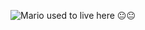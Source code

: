 ![Mario used to live here  😐😐]([[https://c.tenor.com/s86MhfzyTbwAAAAj/mario.gif](https://media.tenor.com/YaTahtedGloAAAAC/mario-pipe.gif)](https://media.tenor.com/DI3tMGtV04QAAAAC/family-game.gif)https://media.tenor.com/DI3tMGtV04QAAAAC/family-game.gif)
